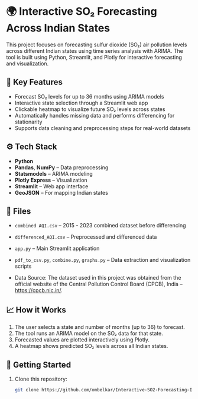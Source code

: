 # 🌍 Interactive SO₂ Forecasting Across Indian States

This project focuses on forecasting sulfur dioxide (SO₂) air pollution levels across different Indian states using time series analysis with ARIMA. The tool is built using Python, Streamlit, and Plotly for interactive forecasting and visualization.

## 📌 Key Features

- Forecast SO₂ levels for up to 36 months using ARIMA models
- Interactive state selection through a Streamlit web app
- Clickable heatmap to visualize future SO₂ levels across states
- Automatically handles missing data and performs differencing for stationarity
- Supports data cleaning and preprocessing steps for real-world datasets

## ⚙️ Tech Stack

- **Python**
- **Pandas**, **NumPy** – Data preprocessing
- **Statsmodels** – ARIMA modeling
- **Plotly Express** – Visualization
- **Streamlit** – Web app interface
- **GeoJSON** – For mapping Indian states

## 📁 Files

- `combined AQI.csv` – 2015 - 2023 combined dataset before differencing
- `differenced_AQI.csv` – Preprocessed and differenced data
- `app.py` – Main Streamlit application
- `pdf_to_csv.py`, `combine.py`, `graphs.py` – Data extraction and visualization scripts

- Data Source: The dataset used in this project was obtained from the official website of the Central Pollution Control Board (CPCB), India – https://cpcb.nic.in/.

## 📈 How it Works

1. The user selects a state and number of months (up to 36) to forecast.
2. The tool runs an ARIMA model on the SO₂ data for that state.
3. Forecasted values are plotted interactively using Plotly.
4. A heatmap shows predicted SO₂ levels across all Indian states.

## 🚀 Getting Started

1. Clone this repository:
   ```bash
   git clone https://github.com/ombelkar/Interactive-SO2-Forecasting-India.git
